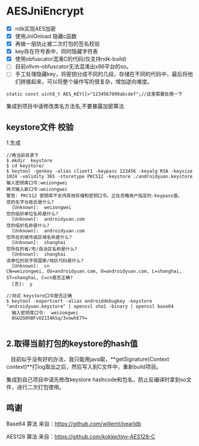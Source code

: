 # AESJniEncrypt
- [x] ndk实现AES加密
- [x] 使用JniOnload 隐藏c函数
- [x] 再做一层防止被二次打包的签名校验
- [x] key存在符号表中，同时隐藏字符表
- [x] 使用obfuscator混淆C的代码(仅支持ndk-build)
- [ ] 目前ollvm-obfuscator无法混淆出x86平台的so。
- [ ] 手工处理隐藏key，将密钥分成不同的几段，存储在不同的代码中，最后将他们拼接起来，可以将整个操作写的很复杂，增加逆向难度。
```
static const uint8_t AES_KEY[]="1234567890abcdef";//这里需要处理一下
```
集成到项目中请修改类名方法名,不要暴露加密算法.

## keystore文件 校验

1.生成
```
//再当前目录下
$ mkdir  keystore
$ cd keystore/
$ keytool -genkey -alias client1 -keypass 123456 -keyalg RSA -keysize 1024 -validity 365 -storetype PKCS12 -keystore ./androidyuan.keystore
输入密钥库口令:weizongwei
再次输入新口令:weizongwei
警告: PKCS12 密钥库不支持其他存储和密钥口令。正在忽略用户指定的-keypass值。
您的名字与姓氏是什么?
  [Unknown]:  weizongwei
您的组织单位名称是什么?
  [Unknown]:  androidyuan.com
您的组织名称是什么?
  [Unknown]:  androidyuan.com
您所在的城市或区域名称是什么?
  [Unknown]:  shanghai
您所在的省/市/自治区名称是什么?
  [Unknown]:  shanghai
该单位的双字母国家/地区代码是什么?
  [Unknown]:  cn
CN=weizongwei, OU=androidyuan.com, O=androidyuan.com, L=shanghai, ST=shanghai, C=cn是否正确?
  [否]:  y

//测试 keystore口令是否正确
$ keytool -exportcert -alias androiddebugkey -keystore   "androidyuan.keystore" | openssl sha1 -binary | openssl base64
  输入密钥库口令:  weizongwei
  8GUZG0hBFvUZ1I4kSq/3vowhE7Y=


```

## 2.取得当前打包的keystore的hash值

    目前似乎没有好的办法，我只能用java取，**getSignature(Context context)**打log取出之后，然后写入到C文件中，重新build项目。
    
  集成到自己项目中请先修改keystore hashcode和包名，防止反编译时拿到so文件，进行二次打包使用。
## 鸣谢

Base64 算法 来自：https://github.com/willemt/pearldb

AES128 算法 来自：https://github.com/kokke/tiny-AES128-C

